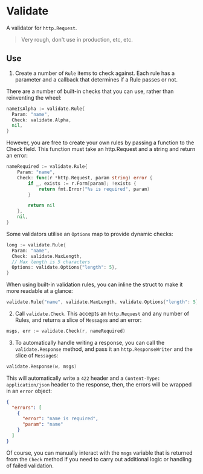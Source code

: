 # Validate

A validator for `http.Request`.

> Very rough, don't use in production, etc, etc.

## Use

1. Create a number of `Rule` items to check against. Each rule
has a parameter and a callback that determines if a Rule passes
or not.

There are a number of built-in checks that you can use, rather than
reinventing the wheel:

```go
nameIsAlpha := validate.Rule{
  Param: "name",
  Check: validate.Alpha,
  nil,
}
```

However, you are free to create your own rules by passing a function
to the Check field. This function must take an http.Request and a string
and return an error:

```go
nameRequired := validate.Rule{
    Param: "name",
    Check: func(r *http.Request, param string) error {
        if _, exists := r.Form[param]; !exists {
            return fmt.Error("%s is required", param)
        }

        return nil
    },
    nil,
}
```

Some validators utilise an `Options` map to provide dynamic checks:

```go
long := validate.Rule{
  Param: "name",
  Check: validate.MaxLength,
  // Max length is 5 characters
  Options: validate.Options{"length": 5},
}
```

When using built-in validation rules, you can inline the struct
to make it more readable at a glance:

```go
validate.Rule{"name", validate.MaxLength, validate.Options{"length": 5}}
```

2. Call `validate.Check`. This accepts an `http.Request` and any
number of Rules, and returns a slice of `Message`s and an error:

```go
msgs, err := validate.Check(r, nameRequired)
```

3. To automatically handle writing a response, you can call the
`validate.Response` method, and pass it an `http.ResponseWriter`
and the slice of `Message`s:

```go
validate.Response(w, msgs)
```

This will automatically write a `422` header and a
`Content-Type: application/json` header to the response, then,
the errors will be wrapped in an `error` object:

```json
{
  "errors": [
    {
      "error": "name is required",
      "param": "name"
    }
  ]
}
```

Of course, you can manually interact with the `msgs` variable
that is returned from the `Check` method if you need to carry
out additional logic or handling of failed validation.